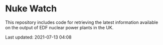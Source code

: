 # Nuke Watch

This repository includes code for retrieving the latest information available on the output of EDF nuclear power plants in the UK.

Last updated: 2021-07-13 04:08